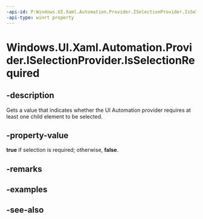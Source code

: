 ```yaml
---
-api-id: P:Windows.UI.Xaml.Automation.Provider.ISelectionProvider.IsSelectionRequired
-api-type: winrt property
---
```


<!-- Property syntax
public bool IsSelectionRequired { get; }
-->

# Windows.UI.Xaml.Automation.Provider.ISelectionProvider.IsSelectionRequired

## -description
Gets a value that indicates whether the UI Automation provider requires at least one child element to be selected.



## -property-value
**true** if selection is required; otherwise, **false**.

## -remarks

## -examples

## -see-also
